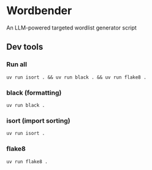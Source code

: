 # Wordbender
An LLM-powered targeted wordlist generator script

## Dev tools
### Run all
```
uv run isort . && uv run black . && uv run flake8 .
```

### black (formatting)
```
uv run black .
```

### isort (import sorting)
```
uv run isort .
```

### flake8
```
uv run flake8 .
```
